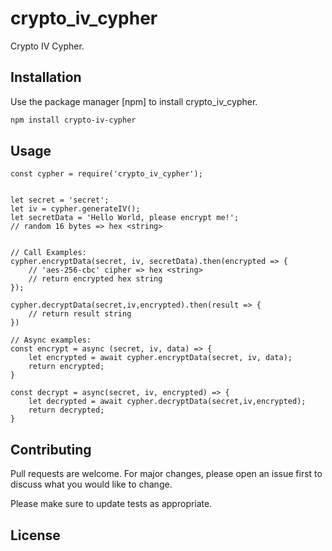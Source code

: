 # crypto_iv_cypher

Crypto IV Cypher.

## Installation

Use the package manager [npm] to install crypto_iv_cypher.

```bash
npm install crypto-iv-cypher
```

## Usage

```node
const cypher = require('crypto_iv_cypher');


let secret = 'secret';
let iv = cypher.generateIV();
let secretData = 'Hello World, please encrypt me!';
// random 16 bytes => hex <string>


// Call Examples:
cypher.encryptData(secret, iv, secretData).then(encrypted => {
    // 'aes-256-cbc' cipher => hex <string>
    // return encrypted hex string
});

cypher.decryptData(secret,iv,encrypted).then(result => {
    // return result string
})

// Async examples:
const encrypt = async (secret, iv, data) => {
    let encrypted = await cypher.encryptData(secret, iv, data);
    return encrypted;
}

const decrypt = async(secret, iv, encrypted) => {
    let decrypted = await cypher.decryptData(secret,iv,encrypted);
    return decrypted;
}
```

## Contributing
Pull requests are welcome. For major changes, please open an issue first to discuss what you would like to change.

Please make sure to update tests as appropriate.

## License